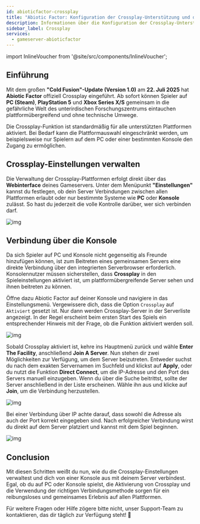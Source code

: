 ```yaml
---
id: abioticfactor-crossplay
title: "Abiotic Factor: Konfiguration der Crossplay-Unterstützung und das Herstellen einer Verbindung über die Konsole"
description: Informationen über die Konfiguration der Crossplay-Unterstützung für einen Abiotic Factor Gameserver von ZAP-Hosting - ZAP-Hosting.com Dokumentation
sidebar_label: Crossplay
services:
  - gameserver-abioticfactor
---
```


import InlineVoucher from '@site/src/components/InlineVoucher';

## Einführung

Mit dem großen **"Cold Fusion"-Update (Version 1.0)** am **22. Juli 2025** hat **Abiotic Factor** offiziell Crossplay eingeführt. Ab sofort können Spieler auf **PC (Steam)**, **PlayStation 5** und **Xbox Series X/S** gemeinsam in die gefährliche Welt des unterirdischen Forschungszentrums eintauchen  plattformübergreifend und ohne technische Umwege.

Die Crossplay-Funktion ist standardmäßig für alle unterstützten Plattformen aktiviert. Bei Bedarf kann die Plattformauswahl eingeschränkt werden, um beispielsweise nur Spielern auf dem PC oder einer bestimmten Konsole den Zugang zu ermöglichen. 

<InlineVoucher />



## Crossplay-Einstellungen verwalten

Die Verwaltung der Crossplay-Plattformen erfolgt direkt über das **Webinterface** deines Gameservers. Unter dem Menüpunkt **"Einstellungen"** kannst du festlegen, ob dein Server Verbindungen zwischen allen Plattformen erlaubt oder nur bestimmte Systeme wie **PC** oder **Konsole** zulässt. So hast du jederzeit die volle Kontrolle darüber, wer sich verbinden darf.



![img](https://screensaver01.zap-hosting.com/index.php/s/GbP69ZKBnsQC3J4/preview)



## Verbindung über die Konsole

Da sich Spieler auf PC und Konsole nicht gegenseitig als Freunde hinzufügen können, ist zum Beitreten eines gemeinsamen Servers eine direkte Verbindung über den integrierten Serverbrowser erforderlich. Konsolennutzer müssen sicherstellen, dass **Crossplay** in den Spieleinstellungen aktiviert ist, um plattformübergreifende Server sehen und ihnen beitreten zu können.

Öffne dazu Abiotic Factor auf deiner Konsole und navigiere in das Einstellungsmenü. Vergewissere dich, dass die Option `Crossplay` auf `Aktiviert` gesetzt ist. Nur dann werden Crossplay-Server in der Serverliste angezeigt. In der Regel erscheint beim ersten Start des Spiels ein entsprechender Hinweis mit der Frage, ob die Funktion aktiviert werden soll.

![img](https://screensaver01.zap-hosting.com/index.php/s/WBZ9bntNTRZ5SRg/preview)

Sobald Crossplay aktiviert ist, kehre ins Hauptmenü zurück und wähle **Enter The Facility**, anschließend **Join A Server**. Nun stehen dir zwei Möglichkeiten zur Verfügung, um dem Server beizutreten. Entweder suchst du nach dem exakten Servernamen im Suchfeld und klickst auf **Apply**, oder du nutzt die Funktion **Direct Connect**, um die IP-Adresse und den Port des Servers manuell einzugeben. Wenn du über die Suche beitrittst, sollte der Server anschließend in der Liste erscheinen. Wähle ihn aus und klicke auf **Join**, um die Verbindung herzustellen.

![img](https://screensaver01.zap-hosting.com/index.php/s/GDwMiQbxak3bqgd/preview)

Bei einer Verbindung über IP achte darauf, dass sowohl die Adresse als auch der Port korrekt eingegeben sind. Nach erfolgreicher Verbindung wirst du direkt auf dem Server platziert und kannst mit dem Spiel beginnen.

![img](https://screensaver01.zap-hosting.com/index.php/s/GEn69G86bEe65zA/preview)





## Conclusion

Mit diesen Schritten weißt du nun, wie du die Crossplay-Einstellungen verwaltest und dich von einer Konsole aus mit deinem Server verbindest. Egal, ob du auf PC oder Konsole spielst, die Aktivierung von Crossplay und die Verwendung der richtigen Verbindungsmethode sorgen für ein reibungsloses und gemeinsames Erlebnis auf allen Plattformen.

Für weitere Fragen oder Hilfe zögere bitte nicht, unser Support-Team zu kontaktieren, das dir täglich zur Verfügung steht! 🙂



